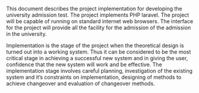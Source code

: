 This document describes the project implementation for developing the university admission test.
The project implements PHP laravel. The project will be capable of running on standard internet
web browsers. The interface for the project will provide all the facility for the admission of the
admission in the university.


Implementation is the stage of the project when the theoretical design is turned out
into a working system. Thus it can be considered to be the most critical stage in achieving a
successful new system and in giving the user, confidence that the new system will work and be
effective. The implementation stage involves careful planning, investigation of the existing
system and it’s constraints on implementation, designing of methods to achieve changeover and
evaluation of changeover methods.
